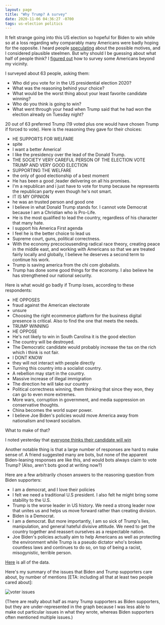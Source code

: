```yaml
---
layout: page
title: "Why Trump? A survey"
date: 2020-11-06 04:36:27 -0700
tags: us-election politics
---
```

It felt strange going into this US election so hopeful for Biden to win while so at a loss regarding why comparably many Americans were badly hoping for the opposite. I heard people [speculating](https://samharris.org/podcasts/224-key-trumps-appeal/) about the possible motives, and I considered plausible steelmen. But why should I be guessing about what half of people think? I [figured out](https://worldspiritsockpuppet.com/2020/11/05/election-survey.html) how to survey some Americans beyond my vicinity.

I surveyed about 63 people, asking them:
- Who did you vote for in the US presidential election 2020?
- What was the reasoning behind your choice?
- What would be the worst thing about your least favorite candidate winning?
- Who do you think is going to win?
- What went through your head when Trump said that he had won the election already on Tuesday night?


20 out of 63 preferred Trump (19 voted plus one would have chosen Trump if forced to vote). Here is the reasoning they gave for their choices:

- HE SUPPORTS FOR WELFARE
- spite
- I want a better America!
- I like the presidency over the lead of the Donald Trump.
- THE SOCIETY VERY CAREFUL PERSON OF THE ELECTION VOTE TRUMP AND VERY GOOD ELECTION
- SUPPORTING THE WELFARE
- the only of good electionship of a best moment
- He has been a good ;leader delivering on all his promises.
- I'm a republican and i just have to vote for trump because he represents the republican party even though he's not smart.
- IT IS MY OPINION
- he was an trusted person and good one
- I believe in what Donald Trump stands for. I cannot vote Democrat because I am a Christian who is Pro-Life.
- He is the most qualified to lead the country, regardless of his character that many hate.
- I support his America First agenda
- I feel he is the better choice to lead us
- Supreme court, guns, political correctness.
- With the economy precociousending radical race theory, creating peace in the middle east, and working with Americans so that we are treated fairly locally and globally, I believe he deserves a second term to continue his work.
- Trump is saving america from the chi com globalists.
- Trump has done some good things for the economy. I also believe he has strengthened our national security.


Here is what would go badly if Trump loses, according to these respondents:

- HE OPPOSES
- fraud against the American electorate
- unsure
- Choosing the right ecommerce platform for the business digital presence is critical. Also to find the one that meets the needs.
- TRUMP WINNING
- HE OPPOSE
- He's not likely to win in South Carolina it is the good election
- The country will be destroyed.
- The Democratic candidate would probably increase the tax on the rich which i think is not fair.
- I DONT KNOW
- they will not interact with people directly
- Turning this country into a socialist country.
- A rebellion may start in the country.
- Massive increase of illegal immigration
- The direction he will take our country
- Political correctness winning, them thinking that since they won, they can go to even more extremes.
- More wars, corruption in government, and media suppression on conservative thoughts.
- China becomes the world super power.
- I believe Joe Biden's policies would move America away from nationalism and toward socialism.


What to make of that?

I noted yesterday that [everyone thinks their candidate will win](https://worldspiritsockpuppet.com/2020/11/05/election-survey.html)

Another notable thing is that a large number of responses are hard to make sense of. A friend suggested many are bots, but none of the apparent Biden-leaning responses are like this, and would bots always claim to vote Trump? (Also, aren't bots good at writing now?)

Here are a few arbitrarily chosen answers to the reasoning question from Biden supporters:

- I am a democrat, and I love their policies
- I felt we need a traditional U.S president. I also felt he might bring some stability to the U.S.
- Trump is the worse leader in US history. We need a strong leader now that unites us and helps us move forward rather than creating division.
- Biden is a Democrat.
- I am a democrat. But more importantly, I am so sick of Trump's lies, manipulation, and general hateful divisive attitude. We need to get the country together and reassert ourselves as a respectable nation.
- Joe Biden's policies actually aim to help Americans as well as protecting the environment while Trump is a pseudo dictator who's broken countless laws and continues to do so, on top of being a racist, misogynistic, terrible person.


[Here](https://docs.google.com/spreadsheets/d/1m3c13EOE2nlqQVU-1Ekilcz-wxxZVrUEe8Jm7qjsjLo/edit?usp=sharing) is all of the data.


Here's my summary of the issues that Biden and Trump supporters care about, by number of mentions [ETA: including all that at least two people cared about]:

![voter issues](https://worldspiritsockpuppet.com/assets/issues.png)

(There are really about half as many Trump supporters as Biden supporters, but they are under-represented in the graph because I was less able to make out particular issues in what they wrote, whereas Biden supporters often mentioned multiple issues.)
